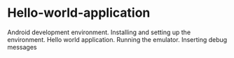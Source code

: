 # Hello-world-application
Android development environment. Installing and setting up the environment. Hello world application. Running the emulator. Inserting debug messages
